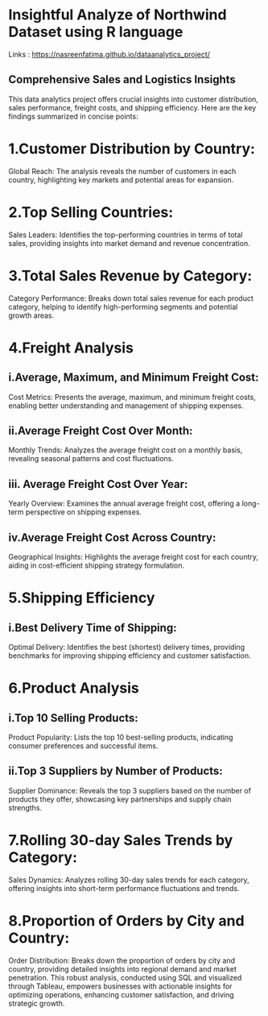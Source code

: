 # Insightful Analyze of Northwind Dataset using R language
Links : https://nasreenfatima.github.io/dataanalytics_project/
## Comprehensive Sales and Logistics Insights
This data analytics project offers crucial insights into customer distribution, sales performance, freight costs, and shipping efficiency. Here are the key findings summarized in concise points:
# 1.Customer Distribution by Country:
Global Reach: The analysis reveals the number of customers in each country, highlighting key markets and potential areas for expansion.
# 2.Top Selling Countries:
Sales Leaders: Identifies the top-performing countries in terms of total sales, providing insights into market demand and revenue concentration.
# 3.Total Sales Revenue by Category:
Category Performance: Breaks down total sales revenue for each product category, helping to identify high-performing segments and potential growth areas.
# 4.Freight Analysis
## i.Average, Maximum, and Minimum Freight Cost:
Cost Metrics: Presents the average, maximum, and minimum freight costs, enabling better understanding and management of shipping expenses.
## ii.Average Freight Cost Over Month:
Monthly Trends: Analyzes the average freight cost on a monthly basis, revealing seasonal patterns and cost fluctuations.
## iii. Average Freight Cost Over Year:
Yearly Overview: Examines the annual average freight cost, offering a long-term perspective on shipping expenses.
## iv.Average Freight Cost Across Country:
Geographical Insights: Highlights the average freight cost for each country, aiding in cost-efficient shipping strategy formulation.
# 5.Shipping Efficiency
## i.Best Delivery Time of Shipping:
Optimal Delivery: Identifies the best (shortest) delivery times, providing benchmarks for improving shipping efficiency and customer satisfaction.
# 6.Product Analysis
## i.Top 10 Selling Products:
Product Popularity: Lists the top 10 best-selling products, indicating consumer preferences and successful items.
## ii.Top 3 Suppliers by Number of Products:
Supplier Dominance: Reveals the top 3 suppliers based on the number of products they offer, showcasing key partnerships and supply chain strengths.
# 7.Rolling 30-day Sales Trends by Category:
Sales Dynamics: Analyzes rolling 30-day sales trends for each category, offering insights into short-term performance fluctuations and trends.
# 8.Proportion of Orders by City and Country:
Order Distribution: Breaks down the proportion of orders by city and country, providing detailed insights into regional demand and market penetration.
This robust analysis, conducted using SQL and visualized through Tableau, empowers businesses with actionable insights for optimizing operations, enhancing customer satisfaction, and driving strategic growth.



